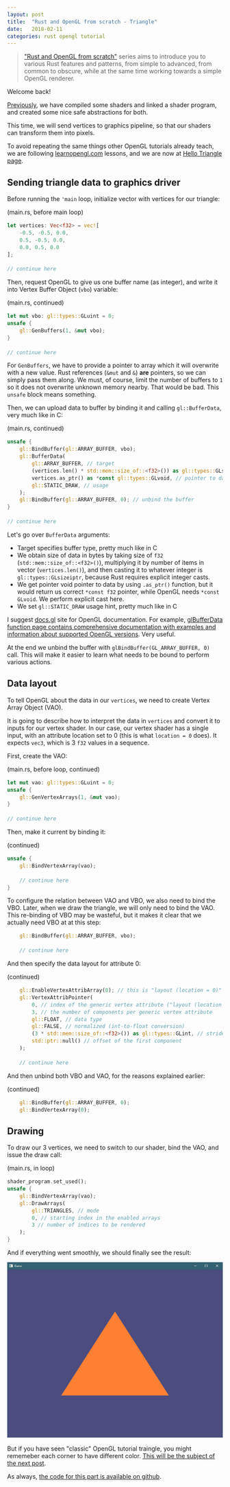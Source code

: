```yaml
---
layout: post
title:  "Rust and OpenGL from scratch - Triangle"
date:   2018-02-11
categories: rust opengl tutorial
---
```


> ["Rust and OpenGL from scratch"](/rust/opengl/tutorial/2018/02/08/opengl-in-rust-from-scratch-00-setup.html) 
> series aims to introduce you 
> to various Rust features and patterns, from simple to advanced, 
> from common to obscure, while at the same
> time working towards a simple OpenGL renderer.

Welcome back!

[Previously](/rust/opengl/tutorial/2018/02/10/opengl-in-rust-from-scratch-03-compiling-shaders.html), 
we have compiled some shaders and linked a shader program, and created some nice safe abstractions
for both.

This time, we will send vertices to graphics pipeline, so that our shaders can 
transform them into pixels.

To avoid repeating the same things other OpenGL tutorials already teach, we are following 
[learnopengl.com](https://learnopengl.com) lessons, and we are now at [Hello Triangle page](https://learnopengl.com/Getting-started/Hello-Triangle).

## Sending triangle data to graphics driver

Before running the `'main` loop, initialize vector with vertices for our triangle:

(main.rs, before main loop)

```rust
let vertices: Vec<f32> = vec![
    -0.5, -0.5, 0.0,
    0.5, -0.5, 0.0,
    0.0, 0.5, 0.0
];

// continue here
```

Then, request OpenGL to give us one buffer name (as integer), and write it into
Vertex Buffer Object (`vbo`) variable:

(main.rs, continued)

```rust
let mut vbo: gl::types::GLuint = 0;
unsafe {
    gl::GenBuffers(1, &mut vbo);
}

// continue here
```

For `GenBuffers`, we have to provide a pointer to array which it will overwrite with a
new value. Rust references (`&mut` and `&`) __are__ pointers, so we can simply pass them along.
We must, of course, limit the number of buffers to `1` so it does not overwrite unknown memory nearby.
That would be bad. This `unsafe` block means something.

Then, we can upload data to buffer by binding it and calling `gl::BufferData`, very much like in C:

(main.rs, continued)

```rust
unsafe {
    gl::BindBuffer(gl::ARRAY_BUFFER, vbo);
    gl::BufferData(
        gl::ARRAY_BUFFER, // target
        (vertices.len() * std::mem::size_of::<f32>()) as gl::types::GLsizeiptr, // size of data in bytes
        vertices.as_ptr() as *const gl::types::GLvoid, // pointer to data
        gl::STATIC_DRAW, // usage
    );
    gl::BindBuffer(gl::ARRAY_BUFFER, 0); // unbind the buffer
}

// continue here
```

Let's go over `BufferData` arguments:

- Target specifies buffer type, pretty much like in C
- We obtain size of data in bytes by taking size of `f32` (`std::mem::size_of::<f32>()`), multiplying it
by number of items in vector (`vertices.len()`), and then casting it to whatever integer is 
`gl::types::GLsizeiptr`, because Rust requires explicit integer casts.
- We get pointer void pointer to data by using `.as_ptr()` function, but it would return us
correct `*const f32` pointer, while OpenGL needs `*const GLvoid`. We perform explicit cast here.
- We set `gl::STATIC_DRAW` usage hint, pretty much like in C

I suggest [docs.gl](docs.gl) site for OpenGL documentation. For example, 
[glBufferData function page contains comprehensive documentation with examples and information about supported OpenGL versions](http://docs.gl/gl4/glBufferData). 
Very useful.

At the end we unbind the buffer with `glBindBuffer(GL_ARRAY_BUFFER, 0)` call.
This will make it easier to learn what needs to be bound to perform various actions.

## Data layout

To tell OpenGL about the data in our `vertices`, we need to create Vertex Array Object (VAO).

It is going to describe how to interpret the data in `vertices` and convert it to inputs
for our vertex shader. In our case, our vertex shader has a single input, with an attribute location
set to 0 (this is what `location = 0` does). It expects `vec3`, which is 3 `f32` values in a sequence.

First, create the VAO:

(main.rs, before loop, continued)

```rust
let mut vao: gl::types::GLuint = 0;
unsafe {
    gl::GenVertexArrays(1, &mut vao);
}

// continue here
```

Then, make it current by binding it:

(continued)

```rust
unsafe {
    gl::BindVertexArray(vao);
    
    // continue here
}
```

To configure the relation between VAO and VBO, we also need to bind the VBO. Later, when
we draw the triangle, we will only need to bind the VAO. This re-binding of VBO may be
wasteful, but it makes it clear that we actually need VBO at at this step:

```rust
    gl::BindBuffer(gl::ARRAY_BUFFER, vbo);
    
    // continue here
```

And then specify the data layout for attribute 0:

(continued)

```rust
    gl::EnableVertexAttribArray(0); // this is "layout (location = 0)" in vertex shader
    gl::VertexAttribPointer(
        0, // index of the generic vertex attribute ("layout (location = 0)")
        3, // the number of components per generic vertex attribute
        gl::FLOAT, // data type
        gl::FALSE, // normalized (int-to-float conversion)
        (3 * std::mem::size_of::<f32>()) as gl::types::GLint, // stride (byte offset between consecutive attributes)
        std::ptr::null() // offset of the first component
    );
    
    // continue here
```

And then unbind both VBO and VAO, for the reasons explained earlier:

(continued)

```rust
    gl::BindBuffer(gl::ARRAY_BUFFER, 0);
    gl::BindVertexArray(0);
```

## Drawing

To draw our 3 vertices, we need to switch to our shader, bind the VAO, and issue the draw call:

(main.rs, in loop)

```rust
shader_program.set_used();
unsafe {
    gl::BindVertexArray(vao);
    gl::DrawArrays(
        gl::TRIANGLES, // mode
        0, // starting index in the enabled arrays
        3 // number of indices to be rendered
    );
}
```

And if everything went smoothly, we should finally see the result:

![Triangle](/images/opengl-rust/04/triangle.jpg)

But if you have seen "classic" OpenGL tutorial traingle, you might
rememeber each corner to have different color. [This will be the subject of the
next post](/rust/opengl/tutorial/2018/02/11/opengl-in-rust-from-scratch-05-triangle-colors.html).

As always, [the code for this part is available on github](https://github.com/Nercury/rust-and-opengl-lessons/tree/master/lesson-04).
